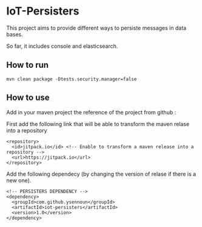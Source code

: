 # IoT-Persisters

This project aims to provide different ways to persiste messages in data bases.

So far, it includes console and elasticsearch.

## How to run

    mvn clean package -Dtests.security.manager=false

## How to use

Add in your maven project the reference of the project from github :

First add the following link that will be able to transform the maven relase into a repository

    <repository>
      <id>jitpack.io</id> <!-- Enable to transform a maven release into a repository -->
      <url>https://jitpack.io</url>
    </repository>
       
Add the following dependecy (by changing the version of relase if there is a new one).

    <!-- PERSISTERS DEPENDENCY -->
    <dependency>
      <groupId>com.github.ysennoun</groupId>
      <artifactId>iot-persisters</artifactId>
      <version>1.0</version>
    </dependency>